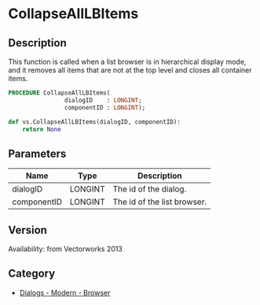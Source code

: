 # CollapseAllLBItems

## Description
This function is called when a list browser is in hierarchical display mode, and it removes all items that are not at the top level and closes all container items.

```pascal
PROCEDURE CollapseAllLBItems(
				dialogID    : LONGINT;
				componentID : LONGINT);
```

```python
def vs.CollapseAllLBItems(dialogID, componentID):
    return None
```

## Parameters
|Name|Type|Description|
|---|---|---|
|dialogID|LONGINT|The id of the dialog.|
|componentID|LONGINT|The id of the list browser.|

## Version
Availability: from Vectorworks 2013

## Category
* [Dialogs - Modern - Browser](../Categories/Dialogs%20-%20Modern%20-%20Browser.md)
